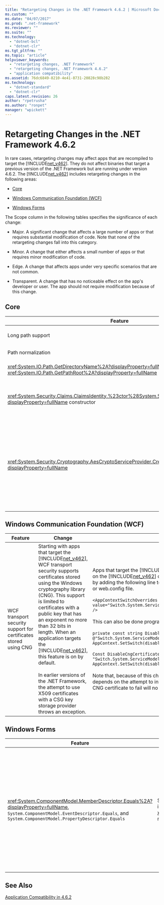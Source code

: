 ```yaml
---
title: "Retargeting Changes in the .NET Framework 4.6.2 | Microsoft Docs"
ms.custom: ""
ms.date: "04/07/2017"
ms.prod: ".net-framework"
ms.reviewer: ""
ms.suite: ""
ms.technology: 
  - "dotnet-bcl"
  - "dotnet-clr"
ms.tgt_pltfrm: ""
ms.topic: "article"
helpviewer_keywords: 
  - "retargeting changes, .NET Framework"
  - "retargeting changes, .NET Framework 4.6.2"
  - "application compatibility"
ms.assetid: 76dc6849-8210-4e41-8731-20828c98b282
ms.technology: 
  - "dotnet-standard"
  - "dotnet-clr"
caps.latest.revision: 26
author: "rpetrusha"
ms.author: "ronpet"
manager: "wpickett"
---
```

# Retargeting Changes in the .NET Framework 4.6.2
In rare cases, retargeting changes may affect apps that are recompiled to target the [!INCLUDE[net_v462](../../../includes/net-v462-md.md)]. They do not affect binaries that target a previous version of the .NET Framework but are running under version 4.6.2. The [!INCLUDE[net_v462](../../../includes/net-v462-md.md)] includes retargeting changes in the following areas:  
  
-   [Core](#Core)  
  
-   [Windows Communication Foundation (WCF)](#WCF)  
  
-   [Windows Forms](#WinForms)  
  
 The Scope column in the following tables specifies the significance of each change:  
  
-   Major. A significant change that affects a large number of apps or that requires substantial modification of code. Note that none of the retargeting changes fall into this category.  
  
-   Minor. A change that either affects a small number of apps or that requires minor modification of code.  
  
-   Edge. A change that affects apps under very specific scenarios that are not common.  
  
-   Transparent. A change that has no noticeable effect on the app's developer or user. The app should not require modification because of this change.  
  
<a name="Core"></a>   
## Core  
  
|Feature|Change|Impact|Scope|  
|-------------|------------|------------|-----------|  
|Long path support|Starting with apps that target the  [!INCLUDE[net_v462](../../../includes/net-v462-md.md)],  long paths (of up to 32K characters) are supported, and the 260-character (or `MAX_PATH`) limitation on path lengths has been removed.|For apps that target the [!INCLUDE[net_v462](../../../includes/net-v462-md.md)], code paths that previously threw a <xref:System.IO.PathTooLongException> may no longer throw an exception. For  more information, see [Mitigation: Long Path Support](~/docs/framework/migration-guide/mitigation-long-path-support.md).|Minor|  
|Path normalization|Starting with apps that target the [!INCLUDE[net_v462](../../../includes/net-v462-md.md)], the way in which paths are normalized has changed to defer to the operating system and to provide better access to DOS device paths.|The changes make it possible to access valid device paths that were previously not supported. For more information, see [Mitigation: Path Normalization](~/docs/framework/migration-guide/mitigation-path-normalization.md).|Minor|  
|<xref:System.IO.Path.GetDirectoryName%2A?displayProperty=fullName> and <xref:System.IO.Path.GetPathRoot%2A?displayProperty=fullName>|Starting with apps that target the [!INCLUDE[net_v462](../../../includes/net-v462-md.md)], a number of changes were made to support previously unsupported paths (both in terms of length and format). In particular, checks for the proper drive separator syntax (the colon) were made more correct.|These changes block some URI paths that these two methods previously supported. For more information, see [Mitigation: Path Colon Checks](~/docs/framework/migration-guide/mitigation-path-colon-checks.md).|Edge|  
|<xref:System.Security.Claims.ClaimsIdentity.%23ctor%28System.Security.Principal.IIdentity%29?displayProperty=fullName> constructor|Starting with the [!INCLUDE[net_v462](../../../includes/net-v462-md.md)], the <xref:System.Security.Claims.ClaimsIdentity.Actor%2A> property created by a call to <xref:System.Security.Claims.ClaimsIdentity.%23ctor%28System.Security.Principal.IIdentity%29?displayProperty=fullName> method is a new <xref:System.Security.Claims.ClaimsIdentity> instance. In previous versions of the .NET Framework, the <xref:System.Security.Claims.ClaimsIdentity.Actor%2A> is an existing reference.|In some cases, comparison of the <xref:System.Security.Claims.ClaimsIdentity.Actor%2A?displayProperty=fullName> property with the <xref:System.Security.Claims.ClaimsIdentity.Actor%2A?displayProperty=fullName> property of the constructor's <xref:System.Security.Principal.IIdentity> returns different results.<br /><br /> For more information, see [Mitigation: ClaimsIdentity Constructor](~/docs/framework/migration-guide/mitigation-claimsidentity-constructor.md).|Edge|  
|<xref:System.Security.Cryptography.AesCryptoServiceProvider.CreateDecryptor%2A?displayProperty=fullName>|Starting with apps that target the [!INCLUDE[net_v462](../../../includes/net-v462-md.md)], the <xref:System.Security.Cryptography.AesCryptoServiceProvider> decryptor provides a reusable transform.   After a call to <xref:System.Security.Cryptography.ICryptoTransform.TransformFinalBlock%2A>, the transform is reinitialized and can be reused.<br /><br /> For apps that target earlier versions of the .NET Framework, attempting to reuse the decryptor by calling <xref:System.Security.Cryptography.ICryptoTransform.TransformBlock%2A> after a call to  <xref:System.Security.Cryptography.ICryptoTransform.TransformFinalBlock%2A> throws a <xref:System.Security.Cryptography.CryptographicException> or produces corrupted data.|The impact should be minimal, since this is the expected behavior.<br /><br /> Applications that depend on the previous behavior can opt out of it using it by adding the following configuration setting to the [\<runtime>](~/docs/framework/configure-apps/file-schema/runtime/runtime-element.md) section of the application's configuration file:<br /><br /> `<runtime>    <AppContextSwitchOverrides value="Switch.System.Security.Cryptography.AesCryptoServiceProvider.DontCorrectlyResetDecryptor=true"/> </runtime>`<br /><br /> In addition, applications that target a previous version of the .NET Framework but are running under a version of the .NET Framework starting with [!INCLUDE[net_v462](../../../includes/net-v462-md.md)] can opt in to it by  adding the following configuration setting to the [\<runtime>](~/docs/framework/configure-apps/file-schema/runtime/runtime-element.md) section of the application's configuration file:<br /><br /> `<runtime>    <AppContextSwitchOverrides value="Switch.System.Security.Cryptography.AesCryptoServiceProvider.DontCorrectlyResetDecryptor=false"/> </runtime>`|Minor|  
  
<a name="WCF"></a>   
## Windows Communication Foundation (WCF)  
  
|Feature|Change|Impact|Scope|  
|-------------|------------|------------|-----------|  
|WCF transport security support for certificates stored using CNG|Starting with apps that target the [!INCLUDE[net_v462](../../../includes/net-v462-md.md)], WCF transport security supports certificates stored using the Windows cryptography library (CNG). This support is limited to certificates with a public key that has an exponent no more than 32 bits in length. When an application targets the [!INCLUDE[net_v462](../../../includes/net-v462-md.md)], this feature is on by default.<br /><br /> In earlier versions of the .NET Framework, the attempt to use X509 certificates with a CSG key storage provider throws an exception.|Apps that target the [!INCLUDE[net_v461](../../../includes/net-v461-md.md)] and earlier but are running on the [!INCLUDE[net_v462](../../../includes/net-v462-md.md)] can enable support for CNG certificates by adding the following line to the runtime section of the app.config or web.config file.<br /><br /> `<AppContextSwitchOverrides     value="Switch.System.ServiceModel.DisableCngCertificates=false" />`<br /><br /> This can also be done programmatically with the following code:<br /><br /> `private const string DisableCngCertificates = @"Switch.System.ServiceModel.DisableCngCertificate"; AppContext.SetSwitch(disableCngCertificates, false);`<br /><br /> `Const DisableCngCertificates As String = "Switch.System.ServiceModel.DisableCngCertificates" AppContext.SetSwitch(disableCngCertificates, False)`<br /><br /> Note that, because of this change, any exception handling code that depends on the attempt to initiate secure communication with a CNG certificate to fail will no longer execute.|Minor|  
  
<a name="WinForms"></a>   
## Windows Forms  
  
|Feature|Change|Impact|Scope|  
|-------------|------------|------------|-----------|  
|<xref:System.ComponentModel.MemberDescriptor.Equals%2A?displayProperty=fullName>, `System.ComponentModel.EventDescriptor.Equals`, and  `System.ComponentModel.PropertyDescriptor.Equals`|Starting with apps that target the [!INCLUDE[net_v462](../../../includes/net-v462-md.md)], the implementation of the  base class <xref:System.ComponentModel.MemberDescriptor.Equals%2A> method has changed.|Because the test for equality now produces the expected result, this change should have little effect.<br /><br /> However, apps that target the [!INCLUDE[net_v462](../../../includes/net-v462-md.md)] and depend on the previous behavior can opt out of this change. Similarly, apps that target earlier versions of the .NET Framework but are running under the [!INCLUDE[net_v462](../../../includes/net-v462-md.md)], can opt into this change. For more information, see [Mitigation: MemberDescriptor.Equals](~/docs/framework/migration-guide/mitigation-memberdescriptor-equals.md).|Edge|  
  
## See Also  
 [Application Compatibility in 4.6.2](~/docs/framework/migration-guide/application-compatibility-in-the-net-framework-4-6-2.md)